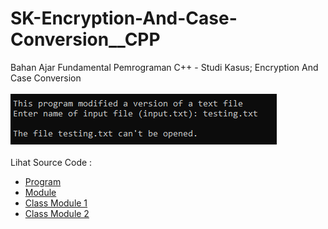 # SK-Encryption-And-Case-Conversion__CPP
Bahan Ajar Fundamental Pemrograman C++ - Studi Kasus; Encryption And Case Conversion<br><br>
<img src="https://github.com/RizkyKhapidsyah/SK-Encryption-And-Case-Conversion__CPP/blob/master/SK-Encryption-And-Case-Conversion__CPP/Result/001.PNG"><br><br>
Lihat Source Code : <br>
- <a href="https://github.com/RizkyKhapidsyah/SK-Encryption-And-Case-Conversion__CPP/blob/master/SK-Encryption-And-Case-Conversion__CPP/Source.cpp">Program</a><br>
- <a href="">Module</a><br>
- <a href="">Class Module 1</a><br>
- <a href="">Class Module 2</a>
